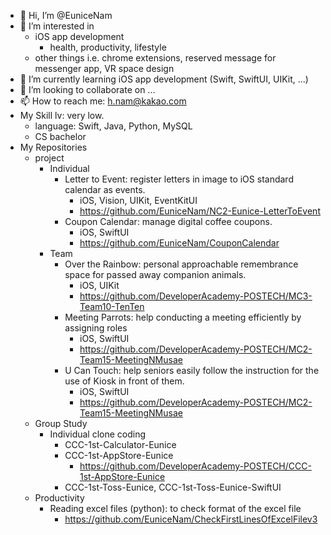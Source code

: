 - 👋 Hi, I’m @EuniceNam
- 👀 I’m interested in 
  - iOS app development
    - health, productivity, lifestyle
  - other things i.e. chrome extensions, reserved message for messenger app, VR space design
- 🌱 I’m currently learning iOS app development (Swift, SwiftUI, UIKit, ...)
- 💞️ I’m looking to collaborate on ... 
- 📫 How to reach me: h.nam@kakao.com
- My Skill lv: very low. 
  - language: Swift, Java, Python, MySQL
  - CS bachelor
- My Repositories
  - project
    - Individual
      - Letter to Event: register letters in image to iOS standard calendar as events.
        - iOS, Vision, UIKit, EventKitUI
        - https://github.com/EuniceNam/NC2-Eunice-LetterToEvent
      - Coupon Calendar: manage digital coffee coupons.
        - iOS, SwiftUI
        - https://github.com/EuniceNam/CouponCalendar
    - Team
      - Over the Rainbow: personal approachable remembrance space for passed away companion animals. 
        - iOS, UIKit
        - https://github.com/DeveloperAcademy-POSTECH/MC3-Team10-TenTen
      - Meeting Parrots: help conducting a meeting efficiently by assigning roles
        - iOS, SwiftUI
        - https://github.com/DeveloperAcademy-POSTECH/MC2-Team15-MeetingNMusae
      - U Can Touch: help seniors easily follow the instruction for the use of Kiosk in front of them.
        - iOS, SwiftUI
        - https://github.com/DeveloperAcademy-POSTECH/MC2-Team15-MeetingNMusae
  - Group Study
    - Individual clone coding 
      - CCC-1st-Calculator-Eunice
      - CCC-1st-AppStore-Eunice
        - https://github.com/DeveloperAcademy-POSTECH/CCC-1st-AppStore-Eunice
      - CCC-1st-Toss-Eunice, CCC-1st-Toss-Eunice-SwiftUI
  - Productivity
    - Reading excel files (python): to check format of the excel file
      - https://github.com/EuniceNam/CheckFirstLinesOfExcelFilev3
<!---
EuniceNam/EuniceNam is a ✨ special ✨ repository because its `README.md` (this file) appears on your GitHub profile.
You can click the Preview link to take a look at your changes.
--->
